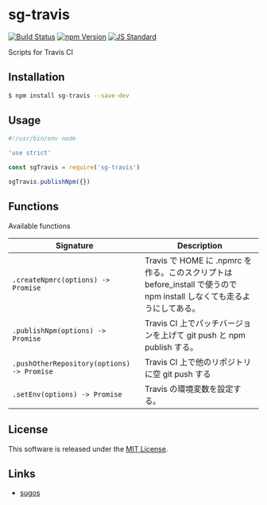 sg-travis
==========

<!---
This file is generated by ape-tmpl. Do not update manually.
--->

<!-- Badge Start -->
<a name="badges"></a>

[![Build Status][bd_travis_com_shield_url]][bd_travis_com_url]
[![npm Version][bd_npm_shield_url]][bd_npm_url]
[![JS Standard][bd_standard_shield_url]][bd_standard_url]

[bd_repo_url]: https://github.com/realglobe-Inc/sg-travis
[bd_travis_url]: http://travis-ci.org/realglobe-Inc/sg-travis
[bd_travis_shield_url]: http://img.shields.io/travis/realglobe-Inc/sg-travis.svg?style=flat
[bd_travis_com_url]: http://travis-ci.com/realglobe-Inc/sg-travis
[bd_travis_com_shield_url]: https://api.travis-ci.com/realglobe-Inc/sg-travis.svg?token=aeFzCpBZebyaRijpCFmm
[bd_license_url]: https://github.com/realglobe-Inc/sg-travis/blob/master/LICENSE
[bd_codeclimate_url]: http://codeclimate.com/github/realglobe-Inc/sg-travis
[bd_codeclimate_shield_url]: http://img.shields.io/codeclimate/github/realglobe-Inc/sg-travis.svg?style=flat
[bd_codeclimate_coverage_shield_url]: http://img.shields.io/codeclimate/coverage/github/realglobe-Inc/sg-travis.svg?style=flat
[bd_gemnasium_url]: https://gemnasium.com/realglobe-Inc/sg-travis
[bd_gemnasium_shield_url]: https://gemnasium.com/realglobe-Inc/sg-travis.svg
[bd_npm_url]: http://www.npmjs.org/package/sg-travis
[bd_npm_shield_url]: http://img.shields.io/npm/v/sg-travis.svg?style=flat
[bd_standard_url]: http://standardjs.com/
[bd_standard_shield_url]: https://img.shields.io/badge/code%20style-standard-brightgreen.svg

<!-- Badge End -->


<!-- Description Start -->
<a name="description"></a>

Scripts for Travis CI

<!-- Description End -->


<!-- Overview Start -->
<a name="overview"></a>



<!-- Overview End -->


<!-- Sections Start -->
<a name="sections"></a>

<!-- Section from "doc/guides/01.Installation.md.hbs" Start -->

<a name="section-doc-guides-01-installation-md"></a>

Installation
-----

```bash
$ npm install sg-travis --save-dev
```


<!-- Section from "doc/guides/01.Installation.md.hbs" End -->

<!-- Section from "doc/guides/02.Usage.md.hbs" Start -->

<a name="section-doc-guides-02-usage-md"></a>

Usage
---------

```javascript
#!/usr/bin/env node

'use strict'

const sgTravis = require('sg-travis')

sgTravis.publishNpm({})

```


<!-- Section from "doc/guides/02.Usage.md.hbs" End -->

<!-- Section from "doc/guides/03.Functions.md.hbs" Start -->

<a name="section-doc-guides-03-functions-md"></a>

Functions
---------

Available functions

| Signature | Description |
| ---- | ----------- |
| `.createNpmrc(options) -> Promise` | Travis で HOME に .npmrc を作る。このスクリプトは before_install で使うので npm install しなくても走るようにしてある。 |
| `.publishNpm(options) -> Promise` | Travis CI 上でパッチバージョンを上げて git push と npm publish する。 |
| `.pushOtherRepository(options) -> Promise` | Travis CI 上で他のリポジトリに空 git push する |
| `.setEnv(options) -> Promise` | Travis の環境変数を設定する。 |


<!-- Section from "doc/guides/03.Functions.md.hbs" End -->


<!-- Sections Start -->


<!-- LICENSE Start -->
<a name="license"></a>

License
-------
This software is released under the [MIT License](https://github.com/realglobe-Inc/sg-travis/blob/master/LICENSE).

<!-- LICENSE End -->


<!-- Links Start -->
<a name="links"></a>

Links
------

+ [sugos][sugos_url]

[sugos_url]: https://github.com/realglobe-Inc/sugos

<!-- Links End -->
